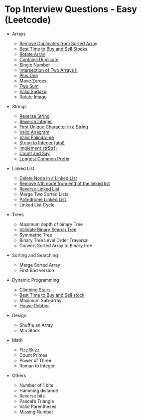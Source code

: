 # Top Interview Questions - Easy \(Leetcode\)

* Arrays 
  * [Remove Duplicates from Sorted Array ](../leetcode-easy/leetcode-26-remove-duplicates-from-sorted-array.md)
  * [Best Time to Buy and Sell Stocks ](../leetcode-easy/leetcode-121-best-time-to-buy-and-sell-stock.md)
  * [Rotate Array ](../leetcode-medium/leetcode-189-rotate-array.md)
  * [Contains Duplicate ](../leetcode-easy/leetcode-217-contains-duplicate.md)
  * [Single Number](../leetcode-easy/leetcode-136-single-number.md)
  * [Intersection of Two Arrays II](../leetcode-easy/leetcode-350-intersection-of-two-array-ii.md)
  * [Plus One ](../leetcode-easy/leetcode-66-plus-one.md)
  * [Move Zeroes ](../leetcode-easy/leetcode-283-move-zeroes.md)
  * [Two Sum ](../leetcode-easy/leetcode-1-two-sum.md)
  * [Valid Sudoku ](../leetcode-medium/leetcode-36-valid-sudoku.md)
  * [Rotate Image](../leetcode-medium/leetcode-48-rotate-image.md)
* Strings

  * [Reverse String ](../leetcode-easy/leetcode-344-reverse-string.md)
  * [Reverse Integer ](../leetcode-easy/leetcode-7-reverse-integer.md)
  * [First Unique Character in a String ](../leetcode-easy/leetcode-387-first-unique-character-in-a-string.md)
  * [Valid Anagram ](../leetcode-easy/leetcode-242-valid-anagram.md)
  * [Valid Palindrome ](../leetcode-easy/leetcode-125-valid-palindrome.md)
  * [String to Integer \(atoi\) ](../leetcode-medium/leetcode-8-string-to-integer-atoi.md)
  * [Implement strStr\(\) ](../leetcode-easy/leetcode-28-implement-strstr.md)
  * [Count and Say ](../leetcode-medium/leetcode-38-count-and-say.md)
  * [Longest Common Prefix ](../leetcode-medium/leetcode-14-longest-common-prefix.md)

* Linked List 

  * [Delete Node in a Linked List ](../leetcode-easy/leetcode-237-delete-node-in-a-linked-list.md)
  * [Remove Nth node from end of the linked list ](../leetcode-medium/leetcode-19-remove-nth-node-from-end-of-list.md)
  * [Reverse Linked List ](../leetcode-easy/leetcode-206-reverse-linked-list.md)
  * Merge Two Sorted Lists 
  * [Palindrome Linked List ](../leetcode-easy/leetcode-234-palindrome-linked-list.md)
  * Linked List Cycle 

* Trees 

  * Maximum depth of binary Tree 
  * [Validate Binary Search Tree ](../leetcode-medium/leetcode-98-validate-binary-search-tree.md)
  * Symmetric Tree 
  * Binary Tree Level Order Traversal 
  * Convert Sorted Array to Binary tree 

* Sorting and Searching 

  * Merge Sorted Array 
  * First Bad version 

* Dynamic Programming 

  * [Climbing Stairs ](../leetcode-easy/leetcode-70-climbing-stairs.md)
  * [Best Time to Buy and Sell stock](../leetcode-easy/leetcode-121-best-time-to-buy-and-sell-stock.md) 
  * Maximum Sub-array 
  * [House Robber ](../leetcode-medium/leetcode-198-house-robber.md)

* Design 

  * Shuffle an Array 
  * Min Stack

* Math 

  * Fizz Buzz 
  * Count Primes 
  * Power of Three 
  * Roman to Integer 

* Others 
  * Number of 1 bits 
  * Hamming distance 
  * Reverse bits 
  * Pascal’s Triangle 
  * Valid Parentheses 
  * Missing Number

